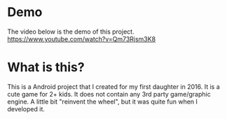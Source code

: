 # Demo

The video below is the demo of this project.
https://www.youtube.com/watch?v=Qm73Rjsm3K8

# What is this?

This is a Android project that I created for my first daughter in 2016. It is a cute game for 2+ kids. It does not contain any 3rd party game/graphic engine. A little bit "reinvent the wheel", but it was quite fun when I developed it.
